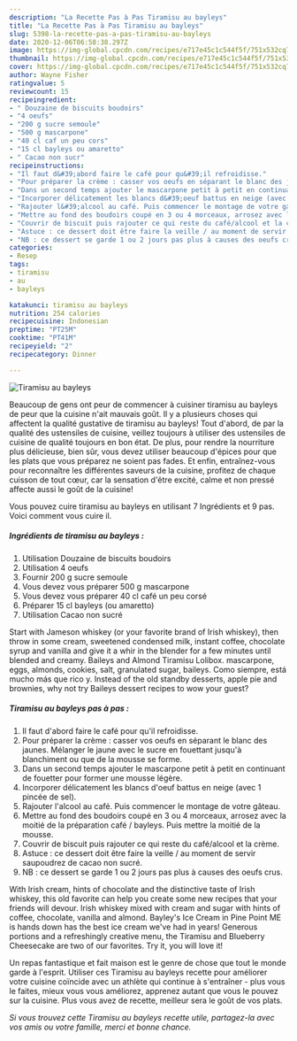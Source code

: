 ```yaml
---
description: "La Recette Pas à Pas Tiramisu au bayleys"
title: "La Recette Pas à Pas Tiramisu au bayleys"
slug: 5398-la-recette-pas-a-pas-tiramisu-au-bayleys
date: 2020-12-06T06:58:38.297Z
image: https://img-global.cpcdn.com/recipes/e717e45c1c544f5f/751x532cq70/tiramisu-au-bayleys-photo-principale-de-la-recette.jpg
thumbnail: https://img-global.cpcdn.com/recipes/e717e45c1c544f5f/751x532cq70/tiramisu-au-bayleys-photo-principale-de-la-recette.jpg
cover: https://img-global.cpcdn.com/recipes/e717e45c1c544f5f/751x532cq70/tiramisu-au-bayleys-photo-principale-de-la-recette.jpg
author: Wayne Fisher
ratingvalue: 5
reviewcount: 15
recipeingredient:
- " Douzaine de biscuits boudoirs"
- "4 oeufs"
- "200 g sucre semoule"
- "500 g mascarpone"
- "40 cl caf un peu cors"
- "15 cl bayleys ou amaretto"
- " Cacao non sucr"
recipeinstructions:
- "Il faut d&#39;abord faire le café pour qu&#39;il refroidisse."
- "Pour préparer la crème : casser vos oeufs en séparant le blanc des jaunes. Mélanger le jaune avec le sucre en fouettant jusqu&#39;à blanchiment ou que de la mousse se forme."
- "Dans un second temps ajouter le mascarpone petit à petit en continuant de fouetter pour former une mousse légère."
- "Incorporer délicatement les blancs d&#39;oeuf battus en neige (avec 1 pincée de sel)."
- "Rajouter l&#39;alcool au café. Puis commencer le montage de votre gâteau."
- "Mettre au fond des boudoirs coupé en 3 ou 4 morceaux, arrosez avec la moitié de la préparation café / bayleys. Puis mettre la moitié de la mousse."
- "Couvrir de biscuit puis rajouter ce qui reste du café/alcool et la crème."
- "Astuce : ce dessert doit être faire la veille / au moment de servir saupoudrez de cacao non sucré."
- "NB : ce dessert se garde 1 ou 2 jours pas plus à causes des oeufs crus."
categories:
- Resep
tags:
- tiramisu
- au
- bayleys

katakunci: tiramisu au bayleys 
nutrition: 254 calories
recipecuisine: Indonesian
preptime: "PT25M"
cooktime: "PT41M"
recipeyield: "2"
recipecategory: Dinner

---
```



![Tiramisu au bayleys](https://img-global.cpcdn.com/recipes/e717e45c1c544f5f/751x532cq70/tiramisu-au-bayleys-photo-principale-de-la-recette.jpg)

Beaucoup de gens ont peur de commencer à cuisiner tiramisu au bayleys de peur que la cuisine n'ait mauvais goût. Il y a plusieurs choses qui affectent la qualité gustative de tiramisu au bayleys! Tout d'abord, de par la qualité des ustensiles de cuisine, veillez toujours à utiliser des ustensiles de cuisine de qualité toujours en bon état. De plus, pour rendre la nourriture plus délicieuse, bien sûr, vous devez utiliser beaucoup d'épices pour que les plats que vous préparez ne soient pas fades. Et enfin, entraînez-vous pour reconnaître les différentes saveurs de la cuisine, profitez de chaque cuisson de tout cœur, car la sensation d'être excité, calme et non pressé affecte aussi le goût de la cuisine!

<!--inarticleads1-->

Vous pouvez cuire tiramisu au bayleys en utilisant 7 Ingrédients et 9 pas. Voici comment vous cuire il.

##### Ingrédients de tiramisu au bayleys :

1. Utilisation  Douzaine de biscuits boudoirs
1. Utilisation 4 oeufs
1. Fournir 200 g sucre semoule
1. Vous devez vous préparer 500 g mascarpone
1. Vous devez vous préparer 40 cl café un peu corsé
1. Préparer 15 cl bayleys (ou amaretto)
1. Utilisation  Cacao non sucré


Start with Jameson whiskey (or your favorite brand of Irish whiskey), then throw in some cream, sweetened condensed milk, instant coffee, chocolate syrup and vanilla and give it a whir in the blender for a few minutes until blended and creamy. Baileys and Almond Tiramisu Lolibox. mascarpone, eggs, almonds, cookies, salt, granulated sugar, baileys. Como siempre, está mucho más que rico y. Instead of the old standby desserts, apple pie and brownies, why not try Baileys dessert recipes to wow your guest? 

<!--inarticleads2-->

##### Tiramisu au bayleys pas à pas :

1. Il faut d&#39;abord faire le café pour qu&#39;il refroidisse.
1. Pour préparer la crème : casser vos oeufs en séparant le blanc des jaunes. Mélanger le jaune avec le sucre en fouettant jusqu&#39;à blanchiment ou que de la mousse se forme.
1. Dans un second temps ajouter le mascarpone petit à petit en continuant de fouetter pour former une mousse légère.
1. Incorporer délicatement les blancs d&#39;oeuf battus en neige (avec 1 pincée de sel).
1. Rajouter l&#39;alcool au café. Puis commencer le montage de votre gâteau.
1. Mettre au fond des boudoirs coupé en 3 ou 4 morceaux, arrosez avec la moitié de la préparation café / bayleys. Puis mettre la moitié de la mousse.
1. Couvrir de biscuit puis rajouter ce qui reste du café/alcool et la crème.
1. Astuce : ce dessert doit être faire la veille / au moment de servir saupoudrez de cacao non sucré.
1. NB : ce dessert se garde 1 ou 2 jours pas plus à causes des oeufs crus.


With Irish cream, hints of chocolate and the distinctive taste of Irish whiskey, this old favorite can help you create some new recipes that your friends will devour. Irish whiskey mixed with cream and sugar with hints of coffee, chocolate, vanilla and almond. Bayley&#39;s Ice Cream in Pine Point ME is hands down has the best ice cream we&#39;ve had in years! Generous portions and a refreshingly creative menu, the Tiramisu and Blueberry Cheesecake are two of our favorites. Try it, you will love it! 

<!--inarticleads1-->

<p>
Un repas fantastique et fait maison est le genre de chose que tout le monde garde à l'esprit. Utiliser ces Tiramisu au bayleys recette pour améliorer votre cuisine coïncide avec un athlète qui continue à s'entraîner - plus vous le faites, mieux vous vous améliorez, apprenez autant que vous le pouvez sur la cuisine. Plus vous avez de recette, meilleur sera le goût de vos plats.
</p>

<p>
<i>Si vous trouvez cette Tiramisu au bayleys recette utile, partagez-la avec vos amis ou votre famille, merci et bonne chance.</i>
</p>
